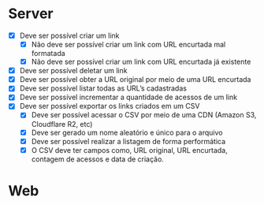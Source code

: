 # Server
- [x] Deve ser possível criar um link
  - [X] Não deve ser possível criar um link com URL encurtada mal formatada
  - [x] Não deve ser possível criar um link com URL encurtada já existente
- [x] Deve ser possível deletar um link
- [x] Deve ser possível obter a URL original por meio de uma URL encurtada
- [x] Deve ser possível listar todas as URL’s cadastradas
- [x] Deve ser possível incrementar a quantidade de acessos de um link
- [X] Deve ser possível exportar os links criados em um CSV
  - [X] Deve ser possível acessar o CSV por meio de uma CDN (Amazon S3, Cloudflare R2, etc)
  - [X] Deve ser gerado um nome aleatório e único para o arquivo
  - [X] Deve ser possível realizar a listagem de forma performática
  - [X] O CSV deve ter campos como, URL original, URL encurtada, contagem de acessos e data de criação.

# Web